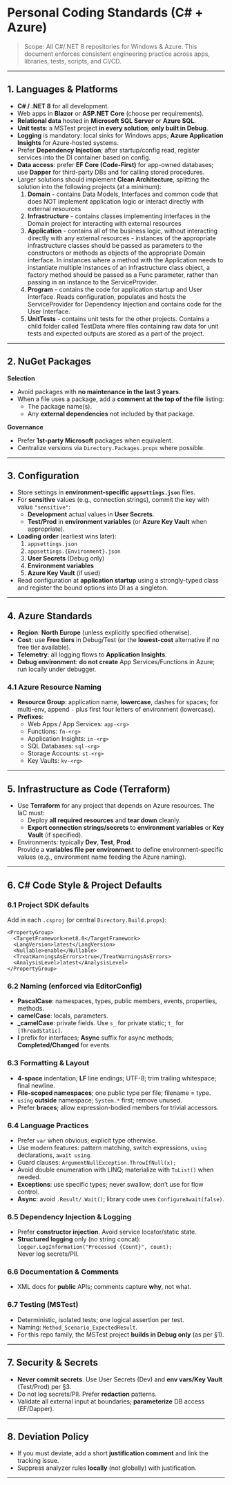# Personal Coding Standards (C# + Azure)

> Scope: All C#/.NET 8 repositories for Windows & Azure. This document enforces consistent engineering practice across apps, libraries, tests, scripts, and CI/CD.

---

## 1. Languages & Platforms
- **C# / .NET 8** for all development.
- Web apps in **Blazor** or **ASP.NET Core** (choose per requirements).
- **Relational data** hosted in **Microsoft SQL Server** or **Azure SQL**.
- **Unit tests**: a MSTest project **in every solution**; **only built in Debug**.
- **Logging** is mandatory: local sinks for Windows apps; **Azure Application Insights** for Azure-hosted systems.
- Prefer **Dependency Injection**; after startup/config read, register services into the DI container based on config.
- **Data access**: prefer **EF Core (Code-First)** for app-owned databases; use **Dapper** for third-party DBs and for calling stored procedures.
- Larger solutions should implement **Clean Architecture**, splitting the solution into the following projects (at a minimum):
  1. **Domain** - contains Data Models, Interfaces and common code that does NOT implement application logic or interact directly with external resources 
  2. **Infrastructure** - contains classes implementing interfaces in the Domain project for interacting with external resources
  3. **Application** - contains all of the business logic, without interacting directly with any external resources - instances of the appropriate infrastructure classes should be passed as parameters to the constructors or methods as objects of the appropriate Domain interface. In instances where a method with the Application needs to instantiate multiple instances of an infrastructure class object, a factory method should be passed as a Func<IMyInterface> parameter, rather than passing in an instance to the ServiceProvider.
  4. **Program** - contains the code for application startup and User Interface. Reads configuration, populates and hosts the ServiceProvider for Dependency Injection and contains code for the User Interface.
  5. **UnitTests** - contains unit tests for the other projects. Contains a child folder called TestData where files containing raw data for unit tests and expected outputs are stored as a part of the project.


---

## 2. NuGet Packages
**Selection**
- Avoid packages with **no maintenance in the last 3 years**.
- When a file uses a package, add a **comment at the top of the file** listing:
  - The package name(s).
  - Any **external dependencies** not included by that package.

**Governance**
- Prefer **1st-party Microsoft** packages when equivalent.
- Centralize versions via `Directory.Packages.props` where possible.

---

## 3. Configuration
- Store settings in **environment-specific `appsettings.json`** files.
- For **sensitive** values (e.g., connection strings), commit the key with value `"sensitive"`:
  - **Development** actual values in **User Secrets**.
  - **Test/Prod** in **environment variables** (or **Azure Key Vault** when appropriate).
- **Loading order** (earliest wins later):  
  1. `appsettings.json`  
  2. `appsettings.{Environment}.json`  
  3. **User Secrets** (Debug only)  
  4. **Environment variables**  
  5. **Azure Key Vault** (if used)
- Read configuration at **application startup** using a strongly-typed class and register the bound options into DI as a singleton.

---

## 4. Azure Standards
- **Region**: **North Europe** (unless explicitly specified otherwise).
- **Cost**: use **Free tiers** in Debug/Test (or the **lowest-cost** alternative if no free tier available).
- **Telemetry**: all logging flows to **Application Insights**.
- **Debug environment**: **do not create** App Services/Functions in Azure; run locally under debugger.

### 4.1 Azure Resource Naming
- **Resource Group**: application name, **lowercase**, dashes for spaces; for multi-env, append `-` plus first four letters of environment (lowercase).
- **Prefixes**:
  - Web Apps / App Services: `app-<rg>`
  - Functions: `fn-<rg>`
  - Application Insights: `in-<rg>`
  - SQL Databases: `sql-<rg>`
  - Storage Accounts: `st-<rg>`
  - Key Vaults: `kv-<rg>`

---

## 5. Infrastructure as Code (Terraform)
- Use **Terraform** for any project that depends on Azure resources. The IaC must:
  - Deploy **all required resources** and **tear down** cleanly.
  - **Export connection strings/secrets** to **environment variables** or **Key Vault** (if specified).
- Environments: typically **Dev**, **Test**, **Prod**.  
  Provide a **variables file per environment** to define environment-specific values (e.g., environment name feeding the Azure naming).

---

## 6. C# Code Style & Project Defaults

### 6.1 Project SDK defaults
Add in each `.csproj` (or central `Directory.Build.props`):

```
<PropertyGroup>
  <TargetFramework>net8.0</TargetFramework>
  <LangVersion>latest</LangVersion>
  <Nullable>enable</Nullable>
  <TreatWarningsAsErrors>true</TreatWarningsAsErrors>
  <AnalysisLevel>latest</AnalysisLevel>
</PropertyGroup>
```

### 6.2 Naming (enforced via EditorConfig)
- **PascalCase**: namespaces, types, public members, events, properties, methods.
- **camelCase**: locals, parameters.
- **_camelCase**: private fields. Use `s_` for private static; `t_` for `[ThreadStatic]`.
- **I** prefix for interfaces; **Async** suffix for async methods; **Completed/Changed** for events.

### 6.3 Formatting & Layout
- **4-space** indentation; **LF** line endings; UTF-8; trim trailing whitespace; final newline.
- **File-scoped namespaces**; one public type per file; filename = type.
- `using` **outside** namespace; `System.*` first; remove unused.
- Prefer **braces**; allow expression-bodied members for trivial accessors.

### 6.4 Language Practices
- Prefer `var` when obvious; explicit type otherwise.
- Use modern features: pattern matching, switch expressions, `using` declarations, `await using`.
- Guard clauses: `ArgumentNullException.ThrowIfNull(x);`
- Avoid double enumeration with LINQ; materialize with `ToList()` when needed.
- **Exceptions**: use specific types; never swallow; don’t use for flow control.
- **Async**: avoid `.Result/.Wait()`; library code uses `ConfigureAwait(false)`.

### 6.5 Dependency Injection & Logging
- Prefer **constructor injection**. Avoid service locator/static state.
- **Structured logging** only (no string concat):  
  `logger.LogInformation("Processed {Count}", count);`  
  Never log secrets/PII.

### 6.6 Documentation & Comments
- XML docs for **public** APIs; comments capture **why**, not what.

### 6.7 Testing (MSTest)
- Deterministic, isolated tests; one logical assertion per test.
- Naming: `Method_Scenario_ExpectedResult`.
- For this repo family, the MSTest project **builds in Debug only** (as per §1).

---

## 7. Security & Secrets
- **Never commit secrets**. Use User Secrets (Dev) and **env vars/Key Vault** (Test/Prod) per §3.
- Do not log secrets/PII. Prefer **redaction** patterns.
- Validate all external input at boundaries; **parameterize** DB access (EF/Dapper).

---

## 8. Deviation Policy
- If you must deviate, add a short **justification comment** and link the tracking issue.
- Suppress analyzer rules **locally** (not globally) with justification.

---
